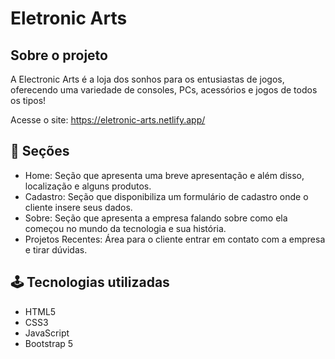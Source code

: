 # Eletronic Arts

## Sobre o projeto

A Electronic Arts é a loja dos sonhos para os entusiastas de jogos, oferecendo uma variedade de consoles, PCs, acessórios e jogos de todos os tipos!

Acesse o site: https://eletronic-arts.netlify.app/

## 📄 Seções

- Home: Seção que apresenta uma breve apresentação e além disso, localização e alguns produtos.
- Cadastro: Seção que disponibiliza um formulário de cadastro onde o cliente insere seus dados.
- Sobre: Seção que apresenta a empresa falando sobre como ela começou no mundo da tecnologia e sua história.
- Projetos Recentes: Área para o cliente entrar em contato com a empresa e tirar dúvidas.

## 🕹️ Tecnologias utilizadas
- HTML5
- CSS3
- JavaScript
- Bootstrap 5
